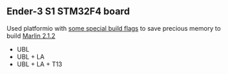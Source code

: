 ## Ender-3 S1 STM32F4 board
Used platformio with [some special build flags](https://ufj.ddns.net/blog/marlin/2019/01/07/reducing-marlin-binary-size.html) to save precious memory to build [Marlin 2.1.2](https://github.com/MarlinFirmware/Marlin)
- UBL
- UBL + LA
- UBL + LA + T13
